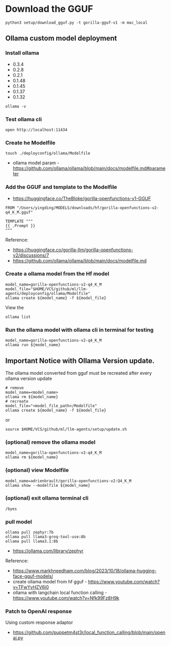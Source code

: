 # Download the GGUF

```shell
python3 setup/download_gguf.py -t gorilla-gguf-v1 -m mac_local
```

## Ollama custom model deployment
### Install ollama
* 0.3.4
* 0.2.8
* 0.2.1
* 0.1.48
* 0.1.45
* 0.1.37
* 0.1.32

```shell
ollama -v
```


### Test ollama cli
```shell
open http://localhost:11434
```


### Create he Modelfile
```shell
touch ./deployconfig/ollama/Modelfile
```

* ollama model param - https://github.com/ollama/ollama/blob/main/docs/modelfile.md#parameter

### Add the GGUF and template to the Modelfile
* https://huggingface.co/TheBloke/gorilla-openfunctions-v1-GGUF

```Modelfile
FROM "/Users/yingding/MODELS/downloads/hf/gorilla-openfunctions-v2-q4_K_M.gguf"

TEMPLATE """
{{ .Prompt }}
"""
```

Reference:
* https://huggingface.co/gorilla-llm/gorilla-openfunctions-v2/discussions/7
* https://github.com/ollama/ollama/blob/main/docs/modelfile.md

### Create a ollama model from the Hf model
```shell
model_name=gorilla-openfunctions-v2-q4_K_M
model_file="$HOME/VCS/github/ml/llm-agents/deployconfig/ollama/Modelfile"
ollama create ${model_name} -f ${model_file}
```

View the 
```shell
ollama list
```

### Run the ollama model with ollama cli in terminal for testing
```shell
model_name=gorilla-openfunctions-v2-q4_K_M
ollama run ${model_name}
```

## Important Notice with Ollama Version update.
The ollama model converted from gguf must be recreated after every ollama version update
```shell
# remove
model_name=<model_name>
ollama rm ${model_name}
# recreate
model_file="<model_file_path>/Modelfile"
ollama create ${model_name} -f ${model_file}
```
or
```shell
source $HOME/VCS/github/ml/llm-agents/setup/update.sh
```

### (optional) remove the ollama model
```shell
model_name=gorilla-openfunctions-v2-q4_K_M
ollama rm ${model_name}
```

### (optional) view Modelfile
```shell
model_name=adrienbrault/gorilla-openfunctions-v2:Q4_K_M
ollama show --modelfile ${model_name}
```

### (optional) exit ollama terminal cli
```shell
/byes
```

### pull model
```shell
ollama pull zephyr:7b
ollama pull llama3-groq-tool-use:8b
ollama pull llama3.1:8b
```
* https://ollama.com/library/zephyr


Reference:
* https://www.markhneedham.com/blog/2023/10/18/ollama-hugging-face-gguf-models/
* create ollama model from hf gguf - https://www.youtube.com/watch?v=TFwYvHZV6j0
* ollama with langchain local function calling - https://www.youtube.com/watch?v=Nfk99Fz8H9k


### Patch to OpenAI response
Using custom response adaptor
* https://github.com/puppetm4st3r/local_function_calling/blob/main/openai.py